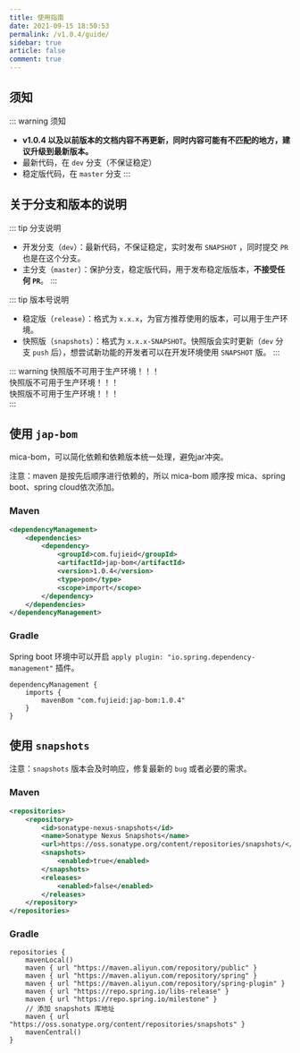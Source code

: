 ```yaml
---
title: 使用指南
date: 2021-09-15 18:50:53
permalink: /v1.0.4/guide/
sidebar: true
article: false
comment: true
---
```


## 须知

::: warning 须知
- **v1.0.4 以及以前版本的文档内容不再更新，同时内容可能有不匹配的地方，建议升级到最新版本。**
- 最新代码，在 `dev` 分支（不保证稳定）
- 稳定版代码，在 `master` 分支
:::

## 关于分支和版本的说明

::: tip 分支说明
- 开发分支（`dev`）：最新代码，不保证稳定，实时发布 `SNAPSHOT` ，同时提交 `PR` 也是在这个分支。
- 主分支（`master`）：保护分支，稳定版代码，用于发布稳定版版本，**不接受任何 `PR`**。
:::

::: tip 版本号说明
- 稳定版（`release`）：格式为 `x.x.x`，为官方推荐使用的版本，可以用于生产环境。
- 快照版（`snapshots`）：格式为 `x.x.x-SNAPSHOT`。快照版会实时更新（`dev` 分支 `push` 后），想尝试新功能的开发者可以在开发环境使用 `SNAPSHOT` 版。
:::

::: warning
快照版不可用于生产环境！！！    
快照版不可用于生产环境！！！    
快照版不可用于生产环境！！！    
:::

## 使用 `jap-bom`

mica-bom，可以简化依赖和依赖版本统一处理，避免jar冲突。

注意：maven 是按先后顺序进行依赖的，所以 mica-bom 顺序按 mica、spring boot、spring cloud依次添加。

### Maven

```xml
<dependencyManagement>
    <dependencies>
        <dependency>
            <groupId>com.fujieid</groupId>
            <artifactId>jap-bom</artifactId>
            <version>1.0.4</version>
            <type>pom</type>
            <scope>import</scope>
        </dependency>
    </dependencies>
</dependencyManagement>
```

### Gradle

Spring boot 环境中可以开启 `apply plugin: "io.spring.dependency-management"` 插件。

```text
dependencyManagement {
    imports {
        mavenBom "com.fujieid:jap-bom:1.0.4"
    }
}
```

## 使用 `snapshots`

注意：`snapshots` 版本会及时响应，修复最新的 `bug` 或者必要的需求。

### Maven

```xml
<repositories>
    <repository>
        <id>sonatype-nexus-snapshots</id>
        <name>Sonatype Nexus Snapshots</name>
        <url>https://oss.sonatype.org/content/repositories/snapshots/</url>
        <snapshots>
            <enabled>true</enabled>
        </snapshots>
        <releases>
            <enabled>false</enabled>
        </releases>
    </repository>
</repositories>
```

### Gradle

```text
repositories {
    mavenLocal()
    maven { url "https://maven.aliyun.com/repository/public" }
    maven { url "https://maven.aliyun.com/repository/spring" }
    maven { url "https://maven.aliyun.com/repository/spring-plugin" }
    maven { url "https://repo.spring.io/libs-release" }
    maven { url "https://repo.spring.io/milestone" }
    // 添加 snapshots 库地址
    maven { url "https://oss.sonatype.org/content/repositories/snapshots" }
    mavenCentral()
}
```
